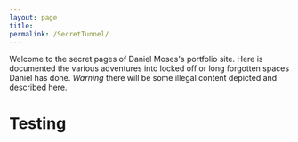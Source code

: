 ```yaml
---
layout: page
title: 
permalink: /SecretTunnel/
---
```




Welcome to the secret pages of Daniel Moses's portfolio site. Here is documented the various adventures into locked off or long forgotten spaces Daniel has done. *Warning* there will be some illegal content depicted and described here.

# Testing
